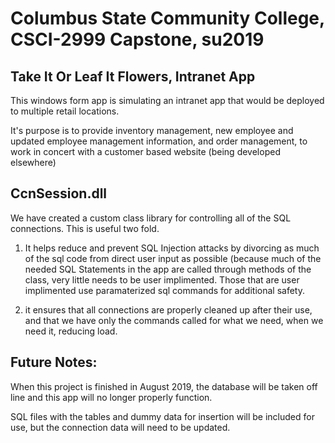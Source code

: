 # Columbus State Community College, CSCI-2999 Capstone, su2019

## Take It Or Leaf It Flowers, Intranet App

This windows form app is simulating an intranet app that would be deployed to multiple retail locations.

It's purpose is to provide inventory management, new employee and updated employee management information, and order management, to work in concert with a customer based website (being developed elsewhere)

## CcnSession.dll

We have created a custom class library for controlling all of the SQL connections. This is useful two fold. 

1) It helps reduce and prevent SQL Injection attacks by divorcing as much of the sql code from direct user input as possible (because much of the needed SQL Statements in the app are called through methods of the class, very little needs to be user implimented. Those that are user implimented use paramaterized sql commands for additional safety.

2) it ensures that all connections are properly cleaned up after their use, and that we have only the commands called for what we need, when we need it, reducing load.

## Future Notes:

When this project is finished in August 2019, the database will be taken off line and this app will no longer properly function.

SQL files with the tables and dummy data for insertion will be included for use, but the connection data will need to be updated.

